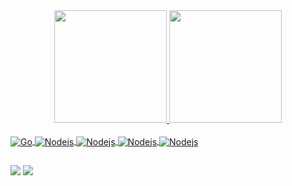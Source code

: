 <div align="center">
  <a href="https://github.com/dslaporte">
  <img height="180em" src="https://github-readme-stats.vercel.app/api?username=dslaporte&show_icons=true&theme=dark&include_all_commits=true&count_private=true"/>
  <img height="180em" src="https://github-readme-stats.vercel.app/api/top-langs/?username=dslaporte&count_private=true&layout=compacttheme=dark"/>
</div>
<div style="display: inline_block"><br>
  <img align="center" alt="Go" src="https://img.shields.io/badge/Go-00ADD8?style=for-the-badge&logo=go&logoColor=white">
  <img align="center" alt="Nodejs" src="https://img.shields.io/badge/Node.js-43853D?style=for-the-badge&logo=node.js&logoColor=white">
  <img align="center" alt="Nodejs" src="https://img.shields.io/badge/JavaScript-323330?style=for-the-badge&logo=javascript&logoColor=F7DF1E">
  <img align="center" alt="Nodejs" src="https://img.shields.io/badge/TypeScript-007ACC?style=for-the-badge&logo=typescript&logoColor=white">  
  <img align="center" alt="Nodejs" src="https://img.shields.io/badge/MySQL-00000F?style=for-the-badge&logo=mysql&logoColor=white">  
</div>
  
  ##
 
<div> 
  <a href = "mailto:daniel.laporte@gmail.com"><img src="https://img.shields.io/badge/-Gmail-%23333?style=for-the-badge&logo=gmail&logoColor=white" target="_blank"></a>
  <a href="https://www.linkedin.com/in/daniel-sobrinho-laporte-47a9b019/" target="_blank"><img src="https://img.shields.io/badge/-LinkedIn-%230077B5?style=for-the-badge&logo=linkedin&logoColor=white" target="_blank"></a>  
</div>
